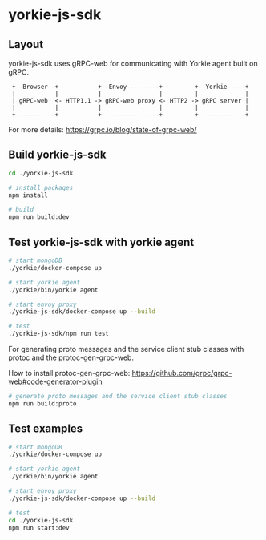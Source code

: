 # yorkie-js-sdk

## Layout

yorkie-js-sdk uses gRPC-web for communicating with Yorkie agent built on gRPC.

```
 +--Browser--+           +--Envoy---------+         +--Yorkie-----+
 |           |           |                |         |             |
 | gRPC-web  <- HTTP1.1 -> gRPC-web proxy <- HTTP2 -> gRPC server |
 |           |           |                |         |             |
 +-----------+           +----------------+         +-------------+
```

For more details: https://grpc.io/blog/state-of-grpc-web/

## Build yorkie-js-sdk

```bash
cd ./yorkie-js-sdk

# install packages
npm install

# build
npm run build:dev
```

## Test yorkie-js-sdk with yorkie agent

```bash
# start mongoDB
./yorkie/docker-compose up

# start yorkie agent
./yorkie/bin/yorkie agent

# start envoy proxy
./yorkie-js-sdk/docker-compose up --build

# test
./yorkie-js-sdk/npm run test
```

For generating proto messages and the service client stub classes with protoc and the protoc-gen-grpc-web.

How to install protoc-gen-grpc-web: https://github.com/grpc/grpc-web#code-generator-plugin

```bash
# generate proto messages and the service client stub classes
npm run build:proto
```

## Test examples

```bash
# start mongoDB
./yorkie/docker-compose up

# start yorkie agent
./yorkie/bin/yorkie agent

# start envoy proxy
./yorkie-js-sdk/docker-compose up --build

# test
cd ./yorkie-js-sdk
npm run start:dev
```
